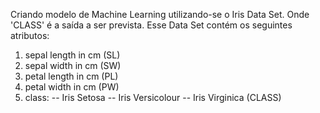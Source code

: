Criando modelo de Machine Learning utilizando-se o Iris Data Set. Onde 'CLASS' é a saída a ser prevista.
   Esse Data Set contém os seguintes atributos:
   1. sepal length in cm (SL)
   2. sepal width in cm (SW)
   3. petal length in cm (PL)
   4. petal width in cm (PW)
   5. class:
      -- Iris Setosa
      -- Iris Versicolour
      -- Iris Virginica (CLASS)
